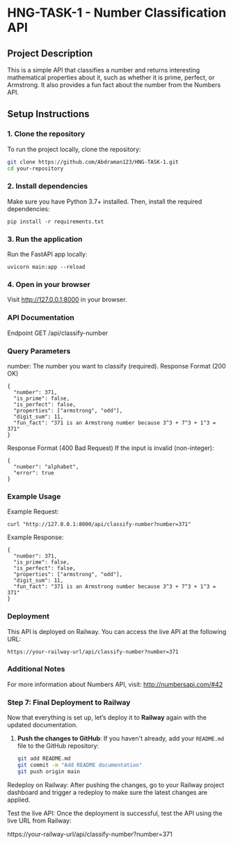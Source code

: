 # HNG-TASK-1 - Number Classification API
## Project Description
This is a simple API that classifies a number and returns interesting mathematical properties about it, such as whether it is prime, perfect, or Armstrong. It also provides a fun fact about the number from the Numbers API.

## Setup Instructions

### 1. Clone the repository
To run the project locally, clone the repository:
```bash
git clone https://github.com/Abdraman123/HNG-TASK-1.git
cd your-repository
```

### 2. Install dependencies
Make sure you have Python 3.7+ installed. Then, install the required dependencies:
```
pip install -r requirements.txt
```
### 3. Run the application
Run the FastAPI app locally:
```
uvicorn main:app --reload
```

### 4. Open in your browser
Visit http://127.0.0.1:8000 in your browser.

### API Documentation
Endpoint
GET /api/classify-number

### Query Parameters
number: The number you want to classify (required).
Response Format (200 OK)
```
{
  "number": 371,
  "is_prime": false,
  "is_perfect": false,
  "properties": ["armstrong", "odd"],
  "digit_sum": 11,
  "fun_fact": "371 is an Armstrong number because 3^3 + 7^3 + 1^3 = 371"
}
```
Response Format (400 Bad Request)
If the input is invalid (non-integer):
```
{
  "number": "alphabet",
  "error": true
}
```
### Example Usage
Example Request:
```
curl "http://127.0.0.1:8000/api/classify-number?number=371"
```
Example Response:
```
{
  "number": 371,
  "is_prime": false,
  "is_perfect": false,
  "properties": ["armstrong", "odd"],
  "digit_sum": 11,
  "fun_fact": "371 is an Armstrong number because 3^3 + 7^3 + 1^3 = 371"
}
```
### Deployment
This API is deployed on Railway. You can access the live API at the following URL:
```
https://your-railway-url/api/classify-number?number=371
```
### Additional Notes
For more information about Numbers API, visit:
http://numbersapi.com/#42

### **Step 7: Final Deployment to Railway**

Now that everything is set up, let’s deploy it to **Railway** again with the updated documentation.

1. **Push the changes to GitHub**:
   If you haven't already, add your `README.md` file to the GitHub repository:
   ```bash
   git add README.md
   git commit -m "Add README documentation"
   git push origin main
Redeploy on Railway: After pushing the changes, go to your Railway project dashboard and trigger a redeploy to make sure the latest changes are applied.

Test the live API: Once the deployment is successful, test the API using the live URL from Railway:

https://your-railway-url/api/classify-number?number=371
